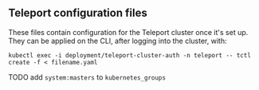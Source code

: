 ## Teleport configuration files

These files contain configuration for the Teleport cluster once it's set up. They can be applied on the CLI, after logging into the cluster, with:
```
kubectl exec -i deployment/teleport-cluster-auth -n teleport -- tctl create -f < filename.yaml
```


TODO add `system:masters` to `kubernetes_groups`